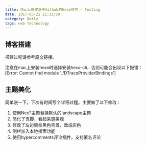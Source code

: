 ```yaml
---
title: Mac上搭建基于Github的Hexo博客 — Testing
date: 2017-03-22 21:31:08
category: Daily
tags: web technology
---
```

## 博客搭建
搭建过程请参考[原文链接](http://www.jianshu.com/p/13e64c9e2295)。   

注意在mac上安装hexo时选择安装hexo-cli，否则可能会出现以下报错：   
[Error: Cannot find module './DTraceProviderBindings']

<!-- more -->

## 主题美化
简单说一下，下次有时间写个详细过程。主要做了以下修改：

1. 使用NexT主题替换默认的landscape主题   
2. 简化了页脚，看起来更美观   
3. 修改了左边侧栏黑色背景，改成灰色   
4. 侧栏加入本地搜索功能    
5. 使用hypercomments评论插件，支持匿名评论   
